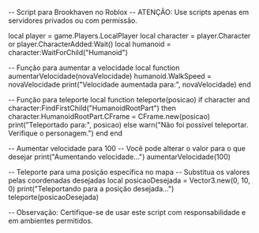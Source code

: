 -- Script para Brookhaven no Roblox
-- ATENÇÃO: Use scripts apenas em servidores privados ou com permissão.

local player = game.Players.LocalPlayer
local character = player.Character or player.CharacterAdded:Wait()
local humanoid = character:WaitForChild("Humanoid")

-- Função para aumentar a velocidade
local function aumentarVelocidade(novaVelocidade)
    humanoid.WalkSpeed = novaVelocidade
    print("Velocidade aumentada para:", novaVelocidade)
end

-- Função para teleporte
local function teleporte(posicao)
    if character and character:FindFirstChild("HumanoidRootPart") then
        character.HumanoidRootPart.CFrame = CFrame.new(posicao)
        print("Teleportado para:", posicao)
    else
        warn("Não foi possível teleportar. Verifique o personagem.")
    end
end

-- Aumentar velocidade para 100
-- Você pode alterar o valor para o que desejar
print("Aumentando velocidade...")
aumentarVelocidade(100)

-- Teleporte para uma posição específica no mapa
-- Substitua os valores pelas coordenadas desejadas
local posicaoDesejada = Vector3.new(0, 10, 0)
print("Teleportando para a posição desejada...")
teleporte(posicaoDesejada)

-- Observação: Certifique-se de usar este script com responsabilidade e em ambientes permitidos.
